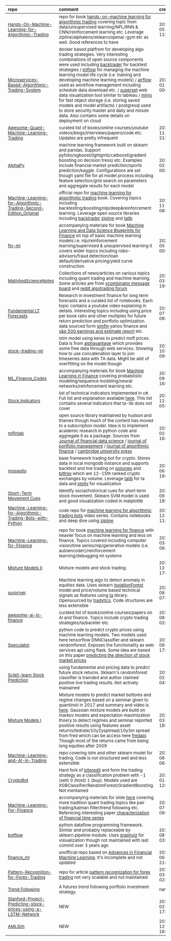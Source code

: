 | <sub>repo</sub>                                                                                                                                                                    | <sub>comment</sub>                                                                                                                                                                                                                                                                                                                                                                                                                                                                                                                                                                                                                                                                                                                                                                                | <sub>created_at</sub>          | <sub>last_commit</sub>         | <sub>star_count</sub>   | <sub>repo_status</sub>              | <sub>rating</sub>   |
|:-----------------------------------------------------------------------------------------------------------------------------------------------------------------------------------|:--------------------------------------------------------------------------------------------------------------------------------------------------------------------------------------------------------------------------------------------------------------------------------------------------------------------------------------------------------------------------------------------------------------------------------------------------------------------------------------------------------------------------------------------------------------------------------------------------------------------------------------------------------------------------------------------------------------------------------------------------------------------------------------------------|:-------------------------------|:-------------------------------|:------------------------|:------------------------------------|:--------------------|
| <sub>[Hands-On-Machine-Learning-for-Algorithmic-Trading](https://github.com/PacktPublishing/Hands-On-Machine-Learning-for-Algorithmic-Trading)</sub>                               | <sub>repo for book [hands-on-machine learning for algorithmic trading](https://www.packtpub.com/product/hands-on-machine-learning-for-algorithmic-trading/9781789346411) covering topic from data/unsupervised learning/NPL/RNN & CNN/reinforcement learning etc. Leverage zipline/alphalens/sklearn/openai-gym etc as well. Good references to have</sub>                                                                                                                                                                                                                                                                                                                                                                                                                                        | <sub>2019-05-07 11:04:25</sub> | <sub>2021-01-19 07:51:00</sub> | <sub>662.0</sub>        | <sub>:heavy_check_mark:</sub>       | <sub>:star:x5</sub> |
| <sub>[Microservices-Based-Algorithmic-Trading-System](https://github.com/saeed349/Microservices-Based-Algorithmic-Trading-System)</sub>                                            | <sub>docker based platfrom for developing algo trading strategies. Very interesting combinations of open source components were used including [backtrader](https://www.backtrader.com/) for backtest strategies / [mlflow](https://mlflow.org/) for managing the machine learning model life cycle  (i.e. training and developing machine learning models) / [airflow](https://airflow.apache.org/) used as workflow management including schedule data download etc. / [superset](https://superset.apache.org/) web data visualization tool similar to tableau / [minio](https://min.io/) for fast object storage (i.e. storing saved models and model artifacts) / postgresql used to store security master and daily and minute data. Also contains some details on deployment on cloud</sub> | <sub>2020-01-06 00:21:58</sub> | <sub>2021-05-29 18:07:29</sub> | <sub>146.0</sub>        | <sub>:heavy_check_mark:</sub>       | <sub>:star:x5</sub> |
| <sub>[Awesome-Quant-Machine-Learning-Trading](https://github.com/grananqvist/Awesome-Quant-Machine-Learning-Trading)</sub>                                                         | <sub>curated list of books/online courses/youtube videos/blogs/interviews/papers/code etc. Updates are pretty infrequent</sub>                                                                                                                                                                                                                                                                                                                                                                                                                                                                                                                                                                                                                                                                    | <sub>2018-11-05 21:09:06</sub> | <sub>2020-10-08 16:48:18</sub> | <sub>1139.0</sub>       | <sub>:heavy_check_mark:</sub>       | <sub>:star:x5</sub> |
| <sub>[AlphaPy](https://github.com/ScottfreeLLC/AlphaPy)</sub>                                                                                                                      | <sub>machine learning framework built on sklearn and pandas. Support pyfolio/xgboost/lightgmb/catboost(gradient boosting on decision tress) etc. Examples include financial market prediction/sports prediction/kaggle. Configurations are set though yaml file for all model process including feature selection/grid search on parameters and aggregate results for each model</sub>                                                                                                                                                                                                                                                                                                                                                                                                            | <sub>2016-02-14 00:47:32</sub> | <sub>2021-02-08 21:35:40</sub> | <sub>620.0</sub>        | <sub>:heavy_check_mark:</sub>       | <sub>:star:x4</sub> |
| <sub>[Machine-Learning-for-Algorithmic-Trading-Second-Edition_Original](https://github.com/PacktPublishing/Machine-Learning-for-Algorithmic-Trading-Second-Edition_Original)</sub> | <sub>official repo for [machine learning for algorithmic trading](https://www.amazon.com/Machine-Learning-Algorithmic-Trading-alternative/dp/1839217715?pf_rd_r=GZH2XZ35GB3BET09PCCA&pf_rd_p=c5b6893a-24f2-4a59-9d4b-aff5065c90ec&pd_rd_r=91a679c7-f069-4a6e-bdbb-a2b3f548f0c8&pd_rd_w=2B0Q0&pd_rd_wg=GMY5S&ref_=pd_gw_ci_mcx_mr_hp_d) book. Covering topics including backtesting/boosting/nlp/deep&reinforcement learning. Leverage open source libraries including [backtrader](https://www.backtrader.com/) [zipline](https://github.com/quantopian/zipline) and [talib](https://github.com/mrjbq7/ta-lib)</sub>                                                                                                                                                                              | <sub>2019-11-15 08:51:40</sub> | <sub>2021-01-21 07:56:08</sub> | <sub>362.0</sub>        | <sub>:heavy_check_mark:</sub>       | <sub>:star:x4</sub> |
| <sub>[fin-ml](https://github.com/tatsath/fin-ml)</sub>                                                                                                                             | <sub>accompanying materials for book [Machine Learning and Data Science Blueprints for Finance](https://www.amazon.com/Machine-Learning-Science-Blueprints-Finance/dp/1492073059) on top of basic machine learning models i.e. nlp/reinforcement learning/supervised & unsupervised learning it covers wider topics including robo-advisors/fraud detection/loan default/derivative pricing/yield curve construction.</sub>                                                                                                                                                                                                                                                                                                                                                                       | <sub>2020-05-10 00:25:56</sub> | <sub>2021-01-23 17:15:07</sub> | <sub>161.0</sub>        | <sub>:heavy_check_mark:</sub>       | <sub>:star:x4</sub> |
| <sub>[MathAndScienceNotes](https://github.com/melling/MathAndScienceNotes)</sub>                                                                                                   | <sub>Collections of news/articles on various topics including quant trading and machine learning. Some articles are from [ycombinator message board](https://news.ycombinator.com/news) and [rediit algotrading forum](https://www.reddit.com/r/algotrading/)</sub>                                                                                                                                                                                                                                                                                                                                                                                                                                                                                                                               | <sub>2016-03-11 19:13:00</sub> | <sub>2020-12-21 03:54:51</sub> | <sub>467.0</sub>        | <sub>:heavy_check_mark:</sub>       | <sub>:star:x3</sub> |
| <sub>[Fundamental LT Forecasts](https://github.com/Hvass-Labs/FinanceOps)</sub>                                                                                                    | <sub>Research in investment finance for long term forecasts and a curated list of notebooks. Each topic contains a youtube video explaining in details. Interesting topics including using price per book ratio and other multiples for future return prediction and portfolio optimization. data sourced form [simfin](https://github.com/SimFin/simfin) yahoo finance and [s&p 500 earnings and estimate report](https://www.spglobal.com/spdji/en/documents/additional-material/sp-500-eps-est.xlsx) etc.</sub>                                                                                                                                                                                                                                                                                | <sub>2018-07-22 08:14:46</sub> | <sub>2021-06-04 15:59:04</sub> | <sub>444.0</sub>        | <sub>:heavy_check_mark:</sub>       | <sub>:star:x3</sub> |
| <sub>[stock-trading-ml](https://github.com/yacoubb/stock-trading-ml)</sub>                                                                                                         | <sub>lstm model using keras to predict msft prices. Data is from [alphavantage](https://www.alphavantage.co/) which provides some free data through web services. Showing how to use concatenation layer to join timeseries data with TA data. Might be abit of overfitting on the model though</sub>                                                                                                                                                                                                                                                                                                                                                                                                                                                                                             | <sub>2019-10-10 09:44:02</sub> | <sub>2019-10-12 11:38:49</sub> | <sub>385.0</sub>        | <sub>:heavy_check_mark:</sub>       | <sub>:star:x3</sub> |
| <sub>[ML_Finance_Codes](https://github.com/mfrdixon/ML_Finance_Codes)</sub>                                                                                                        | <sub>accompanying materials for book [Machine Learning in Finance](https://www.springer.com/gp/book/9783030410674) covering probabilistic modeling/sequence modeling/neural networks/reinforcement learning etc.</sub>                                                                                                                                                                                                                                                                                                                                                                                                                                                                                                                                                                            | <sub>2019-09-27 16:13:50</sub> | <sub>2020-06-13 21:20:26</sub> | <sub>296.0</sub>        | <sub>:heavy_check_mark:</sub>       | <sub>:star:x3</sub> |
| <sub>[Stock.Indicators](https://github.com/DaveSkender/Stock.Indicators)</sub>                                                                                                     | <sub>list of technical indicators implemented in c#. Full list and explanation available [here](https://daveskender.github.io/Stock.Indicators/docs/INDICATORS.html). This list contains several indicators that ta-lib does not cover</sub>                                                                                                                                                                                                                                                                                                                                                                                                                                                                                                                                                      | <sub>2019-12-29 05:18:07</sub> | <sub>2021-07-25 00:26:18</sub> | <sub>256.0</sub>        | <sub>:heavy_check_mark:</sub>       | <sub>:star:x3</sub> |
| <sub>[mlfinlab](https://github.com/hudson-and-thames/mlfinlab)</sub>                                                                                                               | <sub>open source library maintained by hudson and thames though much of the content has moved to a subscription model. Idea is to implement academic research in python code and aggregate it as a package. Sources from [Journal of financial data science](https://jfds.pm-research.com/) / [journal of portfolio management](https://jpm.pm-research.com/) / [journal of algorithmic finance](http://www.algorithmicfinance.org/) / [cambridge university press](https://www.cambridge.org/)</sub>                                                                                                                                                                                                                                                                                             | <sub>2019-02-13 16:57:25</sub> | <sub>2021-07-13 07:14:51</sub> | <sub>2496.0</sub>       | <sub>:heavy_check_mark:</sub>       | <sub>:star:x3</sub> |
| <sub>[mosquito](https://github.com/miro-ka/mosquito)</sub>                                                                                                                         | <sub>base framework trading bot for crypto. Stores data in local mongodb instance and supports backtest and live trading on [poloniex](https://poloniex.com/) and [bittrex](https://bittrex.com/) which are 12-15th ranked crypto exchanges by volume. Leverage [talib](https://github.com/mrjbq7/ta-lib) for ta data and [plotly](https://github.com/plotly/plotly.py) for visualization</sub>                                                                                                                                                                                                                                                                                                                                                                                                   | <sub>2017-06-18 19:57:17</sub> | <sub>2021-03-14 22:22:00</sub> | <sub>241.0</sub>        | <sub>:heavy_check_mark:</sub>       | <sub>:star:x3</sub> |
| <sub>[Short-Term Movement Cues](https://github.com/anfederico/Clairvoyant)</sub>                                                                                                   | <sub>Identify  social/historical cues for short term stock movement. Sklearn SVM model is used and good visualization coded in matplotlib</sub>                                                                                                                                                                                                                                                                                                                                                                                                                                                                                                                                                                                                                                                   | <sub>2016-09-12 18:38:17</sub> | <sub>2021-06-24 15:43:54</sub> | <sub>2196.0</sub>       | <sub>:heavy_check_mark:</sub>       | <sub>:star:x3</sub> |
| <sub>[Machine-Learning-for-Algorithmic-Trading-Bots-with-Python](https://github.com/PacktPublishing/Machine-Learning-for-Algorithmic-Trading-Bots-with-Python)</sub>               | <sub>code repo for [machine learning for algorithmic trading bots](https://www.packtpub.com/application-development/machine-learning-algorithmic-trading-bots-python-video) video series. Contains notebooks and deep dive using [zipline](https://github.com/quantopian/zipline)</sub>                                                                                                                                                                                                                                                                                                                                                                                                                                                                                                           | <sub>2018-12-06 11:35:08</sub> | <sub>2021-01-18 06:40:53</sub> | <sub>206.0</sub>        | <sub>:heavy_check_mark:</sub>       | <sub>:star:x3</sub> |
| <sub>[Machine-Learning-for-Finance](https://github.com/PacktPublishing/Machine-Learning-for-Finance)</sub>                                                                         | <sub>repo for book [machine learning for finance](https://www.packtpub.com/product/machine-learning-for-finance/9781789136364) with heavier focus on machine learning and less on finance. Topics covered including computer vision/time series/nlp/generative models (i.e. autoencoder)/reinforcement learning/debugging ml systems</sub>                                                                                                                                                                                                                                                                                                                                                                                                                                                        | <sub>2018-03-15 06:28:00</sub> | <sub>2021-01-14 15:58:03</sub> | <sub>198.0</sub>        | <sub>:heavy_check_mark:</sub>       | <sub>:star:x3</sub> |
| <sub>[Mixture Models II](https://github.com/BlackArbsCEO/mixture_model_trading_public)</sub>                                                                                       | <sub>Mixture models and stock trading.</sub>                                                                                                                                                                                                                                                                                                                                                                                                                                                                                                                                                                                                                                                                                                                                                      | <sub>2017-12-11 17:05:38</sub> | <sub>2020-05-13 23:50:47</sub> | <sub>169.0</sub>        | <sub>:heavy_check_mark:</sub>       | <sub>:star:x3</sub> |
| <sub>[surpriver](https://github.com/tradytics/surpriver)</sub>                                                                                                                     | <sub>Machine learning algo to detect anomaly in equities data. Uses sklearn [IsolationForest](https://scikit-learn.org/stable/modules/generated/sklearn.ensemble.IsolationForest.html) model and price/volume based technical signals as features using [ta](https://github.com/bukosabino/ta) library. Opensourced by [tradytics](https://tradytics.com/). Code structures are less extensible</sub>                                                                                                                                                                                                                                                                                                                                                                                             | <sub>2020-08-30 07:56:22</sub> | <sub>2020-09-21 04:32:05</sub> | <sub>1263.0</sub>       | <sub>:heavy_check_mark:</sub>       | <sub>:star:x3</sub> |
| <sub>[awesome-ai-in-finance](https://github.com/georgezouq/awesome-ai-in-finance)</sub>                                                                                            | <sub>curated list of books/online courses/papers on AI and finance. Topics include crypto trading strategies/ta/backter etc.</sub>                                                                                                                                                                                                                                                                                                                                                                                                                                                                                                                                                                                                                                                                | <sub>2018-08-29 02:07:02</sub> | <sub>2021-07-02 07:12:52</sub> | <sub>1096.0</sub>       | <sub>:heavy_check_mark:</sub>       | <sub>:star:x3</sub> |
| <sub>[Speculator](https://github.com/amicks/Speculator)</sub>                                                                                                                      | <sub>python code to predict crypto prices using machine learning models. Two models used here tensorflow DNNClassifier and sklearn randomforest. Exposes the functionality as web services api using flask. Some idea are based on this paper [predicting the direction of stock market prices](https://arxiv.org/pdf/1605.00003.pdf)</sub>                                                                                                                                                                                                                                                                                                                                                                                                                                                       | <sub>2017-09-03 17:43:03</sub> | <sub>2018-09-12 18:58:38</sub> | <sub>107.0</sub>        | <sub>:heavy_multiplication_x:</sub> | <sub>:star:x3</sub> |
| <sub>[Scikit-learn Stock Prediction](https://github.com/robertmartin8/MachineLearningStocks)</sub>                                                                                 | <sub>using fundamental and pricing data to predict future stock returns. Sklearn's randomforest classifier is trainded and author claimed positive live trading results. Not actively mainained</sub>                                                                                                                                                                                                                                                                                                                                                                                                                                                                                                                                                                                             | <sub>2017-02-12 04:50:44</sub> | <sub>2021-02-04 03:48:33</sub> | <sub>1014.0</sub>       | <sub>:heavy_check_mark:</sub>       | <sub>:star:x3</sub> |
| <sub>[Mixture  Models I](https://github.com/BlackArbsCEO/Mixture_Models)</sub>                                                                                                     | <sub>Mixture models to predict market bottoms and regime changes based on a seminar given to quantinsti in 2017 and summary and video is [here](https://blog.quantinsti.com/webinar-can-we-use-mixture-models-to-predict-market-bottoms/). Gaussian mixture models are build on markov models and expectation maximization thoery to detect regimes and seminar reported positive results using features asset returns/tedrate/10y2ysptread/10y3m spread from fred which can be access here [fredapi](https://github.com/mortada/fredapi). Though most of the returns came from being long equities after 2009 </sub>                                                                                                                                                                             | <sub>2017-03-20 18:54:24</sub> | <sub>2017-04-25 23:35:20</sub> | <sub>32.0</sub>         | <sub>:heavy_multiplication_x:</sub> | <sub>:star:x2</sub> |
| <sub>[Machine-Learning-and-AI-in-Trading](https://github.com/PyPatel/Machine-Learning-and-AI-in-Trading)</sub>                                                                     | <sub>repo covering lstm and other sklearn model for trading. Code is not structured well and less extensible</sub>                                                                                                                                                                                                                                                                                                                                                                                                                                                                                                                                                                                                                                                                                | <sub>2017-08-30 06:14:59</sub> | <sub>2019-10-29 08:14:39</sub> | <sub>276.0</sub>        | <sub>:heavy_check_mark:</sub>       | <sub>:star:x2</sub> |
| <sub>[CryptoBot](https://github.com/AdeelMufti/CryptoBot)</sub>                                                                                                                    | <sub>Hard fork of [bitpredit](https://github.com/cbyn/bitpredict) and form the trading strategy as a classification problem with -1 (sell) 0 (hold) 1 (buy). Models used are XGBClassifier/RandomForest/GradientBoosting. Not mentained</sub>                                                                                                                                                                                                                                                                                                                                                                                                                                                                                                                                                     | <sub>2017-01-17 12:44:52</sub> | <sub>2017-01-17 12:48:17</sub> | <sub>254.0</sub>        | <sub>:heavy_multiplication_x:</sub> | <sub>:star:x2</sub> |
| <sub>[Machine-Learning-For-Finance](https://github.com/anthonyng2/Machine-Learning-For-Finance)</sub>                                                                              | <sub>accompanying materials for slide [here](https://github.com/anthonyng2/Machine-Learning-For-Finance/blob/master/Regression%20Based%20Machine%20Learning%20for%20Algorithmic%20Trading/Machine%20Learning%20-%20Linear%20Regression%20for%20Algo%20Trading%20v2017-07-13.pdf) covering more tradition quant trading topics like pair trading/kalman filter/trend following etc. Referecing interesting paper [characterization of financial time series](http://www.cs.ucl.ac.uk/fileadmin/UCL-CS/research/Research_Notes/RN_11_01.pdf)</sub>                                                                                                                                                                                                                                                  | <sub>2017-07-11 09:09:15</sub> | <sub>2018-02-21 05:36:35</sub> | <sub>205.0</sub>        | <sub>:heavy_multiplication_x:</sub> | <sub>:star:x2</sub> |
| <sub>[botflow](https://github.com/kkyon/botflow)</sub>                                                                                                                             | <sub>python dataflow programming framework. Similar and probably replaceable by sklearn.pipeline module. Uses [graphviz](https://graphviz.org/) for visiualization though not maintained with last commit over 3 years ago</sub>                                                                                                                                                                                                                                                                                                                                                                                                                                                                                                                                                                  | <sub>2018-08-20 03:13:31</sub> | <sub>2019-05-23 14:40:50</sub> | <sub>1177.0</sub>       | <sub>:heavy_multiplication_x:</sub> | <sub>:star:x2</sub> |
| <sub>[finance_ml](https://github.com/jjakimoto/finance_ml)</sub>                                                                                                                   | <sub>unofficial repo based on [Advances in Financial Machine Learning](https://www.amazon.com/Advances-Financial-Machine-Learning-Marcos/dp/1119482089). It's incomplete and not updated</sub>                                                                                                                                                                                                                                                                                                                                                                                                                                                                                                                                                                                                    | <sub>2018-06-29 21:21:17</sub> | <sub>2021-06-07 19:28:50</sub> | <sub>313.0</sub>        | <sub>:heavy_check_mark:</sub>       | <sub>:star:x1</sub> |
| <sub>[Pattern-Recognition-for-Forex-Trading](https://github.com/PythonProgramming/Pattern-Recognition-for-Forex-Trading)</sub>                                                     | <sub>repo for article [pattern recognization for forex trading](https://pythonprogramming.net/machine-learning-pattern-recognition-algorithmic-forex-stock-trading/) not very scalable and not maintained</sub>                                                                                                                                                                                                                                                                                                                                                                                                                                                                                                                                                                                   | <sub>2015-03-26 02:22:03</sub> | <sub>2015-03-26 02:33:51</sub> | <sub>178.0</sub>        | <sub>:heavy_multiplication_x:</sub> | <sub>:star:x1</sub> |
| <sub>[Trend Following](http://inseaddataanalytics.github.io/INSEADAnalytics/ExerciseSet2.html)</sub>                                                                               | <sub>A futures trend following portfolio investment strategy.</sub>                                                                                                                                                                                                                                                                                                                                                                                                                                                                                                                                                                                                                                                                                                                               | <sub>nan</sub>                 | <sub>nan</sub>                 | <sub>nan</sub>          | <sub>:heavy_check_mark:</sub>       | <sub></sub>         |
| <sub>[Stanford-Project-Predicting-stock-prices-using-a-LSTM-Network](https://github.com/dduemig/Stanford-Project-Predicting-stock-prices-using-a-LSTM-Network)</sub>               | <sub>NEW</sub>                                                                                                                                                                                                                                                                                                                                                                                                                                                                                                                                                                                                                                                                                                                                                                                    | <sub>2019-02-19 17:40:43</sub> | <sub>2020-02-24 14:46:43</sub> | <sub>108.0</sub>        | <sub>:heavy_check_mark:</sub>       | <sub></sub>         |
| <sub>[AMLSim](https://github.com/IBM/AMLSim)</sub>                                                                                                                                 | <sub>NEW</sub>                                                                                                                                                                                                                                                                                                                                                                                                                                                                                                                                                                                                                                                                                                                                                                                    | <sub>2018-12-18 16:14:56</sub> | <sub>2021-02-15 09:27:24</sub> | <sub>102.0</sub>        | <sub>:heavy_check_mark:</sub>       | <sub></sub>         |